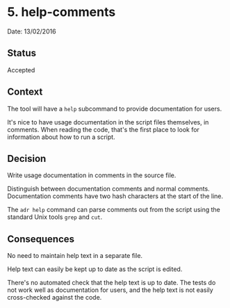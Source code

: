 # 5. help-comments

Date: 13/02/2016

## Status

Accepted

## Context

The tool will have a `help` subcommand to provide documentation
for users.

It's nice to have usage documentation in the script files
themselves, in comments.  When reading the code, that's the first
place to look for information about how to run a script.

## Decision

Write usage documentation in comments in the source file.

Distinguish between documentation comments and normal comments.
Documentation comments have two hash characters at the start of
the line.

The `adr help` command can parse comments out from the script
using the standard Unix tools `grep` and `cut`.

## Consequences

No need to maintain help text in a separate file.

Help text can easily be kept up to date as the script is edited.

There's no automated check that the help text is up to date.  The
tests do not work well as documentation for users, and the help
text is not easily cross-checked against the code.
